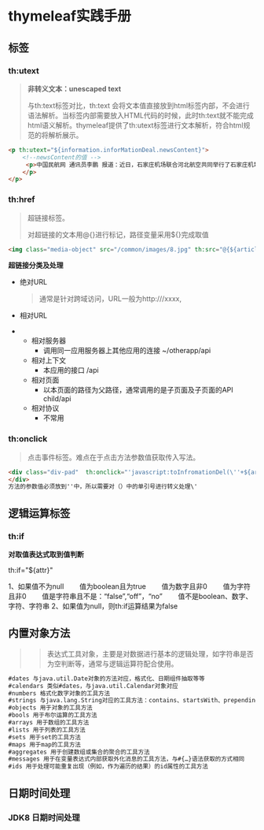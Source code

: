 # thymeleaf实践手册

## 标签

### th:utext

> **非转义文本：unescaped text**
>
> 与th:text标签对比，th:text 会将文本值直接放到html标签内部，不会进行语法解析。当标签内部需要放入HTML代码的时候，此时th:text就不能完成html语义解析。thymeleaf提供了th:utext标签进行文本解析，符合html规范的将解析展示。

```html
<p th:utext="${information.inforMationDeal.newsContent}">
  	<!--newsContent的值 -->
     <p>中国民航网 通讯员李鹏 报道：近日，石家庄机场联合河北航空共同举行了石家庄机场国际货运业务发展座谈		会，就拓展国际货运市场与开发进行了深入沟通和交流。厦门航空、中国邮政速递物流，以及各国际货运代理		公司、快件公司等相关负责人参加了会议。
    </p>
</p>
```

### th:href

> 超链接标签。
>
> 对超链接的文本用@{}进行标记，路径变量采用${}完成取值

```html
<img class="media-object" src="/common/images/8.jpg" th:src="@{${article.imageUrl}}"/>
```

**超链接分类及处理**

* 绝对URL

  > 通常是针对跨域访问，URL一般为http:///xxxx,

* 相对URL

* * 相对服务器
    * 调用同一应用服务器上其他应用的连接 ~/otherapp/api
  * 相对上下文
    * 本应用的接口 /api
  * 相对页面
    * 以本页面的路径为父路径，通常调用的是子页面及子页面的API   child/api
  * 相对协议
    * 不常用

### th:onclick

> 点击事件标签。难点在于点击方法参数值获取传入写法。

```html
<div class="div-pad"  th:onclick="'javascript:toInfromationDel(\''+${article.id}+'\');'" th:if="${#strings.isEmpty(article.imageUrl) }">
</div>
方法的参数值必须放到''中，所以需要对（）中的单引号进行转义处理\'
```



## 逻辑运算标签

### th:if

**对取值表达式取到值判断**

th:if="${attr}"

1、如果值不为null
　　值为boolean且为true
　　值为数字且非0
　　值为字符且非0
　　值是字符串且不是：“false”,“off”，“no”
　　值不是boolean、数字、字符、字符串
2、如果值为null，则th:if运算结果为false

## 内置对象方法

> >表达式工具对象，主要是对数据进行基本的逻辑处理，如字符串是否为空判断等，通常与逻辑运算符配合使用。

```html
#dates 与java.util.Date对象的方法对应，格式化、日期组件抽取等等
#calendars 类似#dates，与java.util.Calendar对象对应
#numbers 格式化数字对象的工具方法
#strings 与java.lang.String对应的工具方法：contains、startsWith、prepending/appending等等
#objects 用于对象的工具方法
#bools 用于布尔运算的工具方法
#arrays 用于数组的工具方法
#lists 用于列表的工具方法
#sets 用于set的工具方法
#maps 用于map的工具方法
#aggregates 用于创建数组或集合的聚合的工具方法
#messages 用于在变量表达式内部获取外化消息的工具方法，与#{…}语法获取的方式相同
#ids 用于处理可能重复出现（例如，作为遍历的结果）的id属性的工具方法
```



## 日期时间处理

### JDK8 日期时间处理

